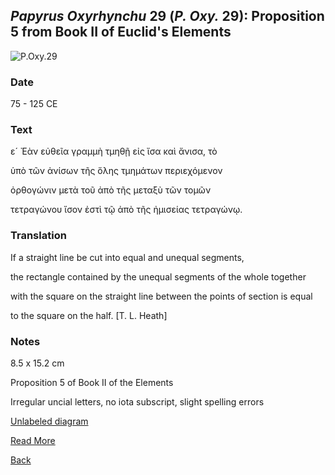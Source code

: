 ## _Papyrus Oxyrhynchu_ 29 (_P. Oxy._ 29): Proposition 5 from Book II of Euclid's Elements

![P.Oxy.29](https://upload.wikimedia.org/wikipedia/commons/thumb/8/8d/P._Oxy._I_29.jpg/600px-P._Oxy._I_29.jpg)

### Date

75 - 125 CE

### Text

ε´ Ἐὰν εὐθεῖα γραμμὴ τμηθῇ εἰς ἴσα καὶ ἄνισα, τὸ

ὑπὸ τῶν ἀνίσων τῆς ὅλης τμημάτων περιεχόμενον

ὀρθογώνιν μετὰ τοῦ ἀπὸ τῆς μεταξὺ τῶν τομῶν

τετραγώνου ἴσον ἐστὶ τῷ ἀπὸ τῆς ἠμισείας τετραγώνῳ.

### Translation

If a straight line be cut into equal and unequal segments, 

the rectangle contained by the unequal segments of the whole together 

with the square on the straight line between the points of section is equal 

to the square on the half. [T. L. Heath]

### Notes
8.5 x 15.2 cm

Proposition 5 of Book II of the Elements

Irregular uncial letters, no iota subscript, slight spelling errors

[Unlabeled diagram](https://web.calstatela.edu/faculty/hmendel/Ancient%20Mathematics/Euclid/Euclid%20II/Euclid%202.5/Euclid.2.5.html#:~:text=6-,Prop.,square%20from%20the%20half%20line.&text=I%20say%20that%20the%20rectangle,to%20the%20square%20from%20GB.)

[Read More](https://personal.math.ubc.ca/~cass/Euclid/papyrus/papyrus.html)

[Back](/resources.html)
